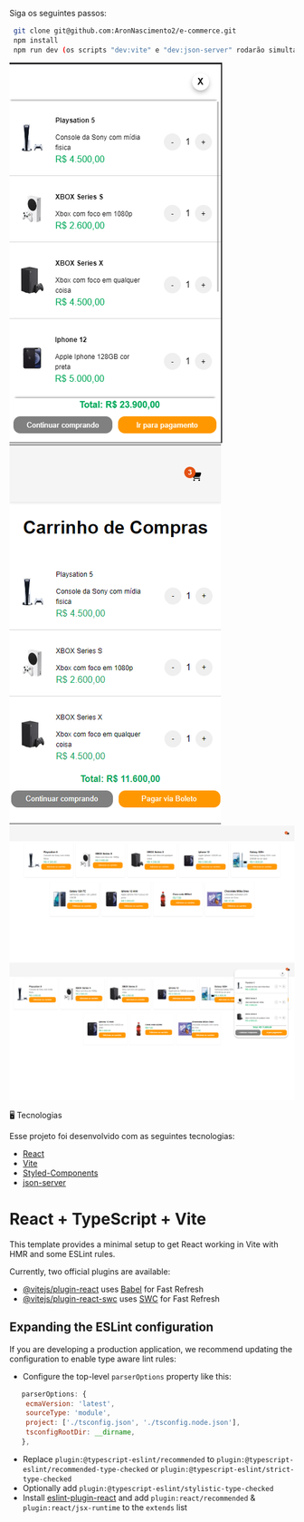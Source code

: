 Siga os seguintes passos:

```bash
 git clone git@github.com:AronNascimento2/e-commerce.git
 npm install
 npm run dev (os scripts "dev:vite" e "dev:json-server" rodarão simultaneamente )
```

![](https://github.com/AronNascimento2/e-commerce/blob/master/public/ecommerce-mobile1.png)
![](https://github.com/AronNascimento2/e-commerce/blob/master/public/ecommerce-mobile2.png)
![](https://github.com/AronNascimento2/e-commerce/blob/master/public/ecommerce-web.png)
![](https://github.com/AronNascimento2/e-commerce/blob/master/public/ecommerce-web1.png)

🖥️ Tecnologias

Esse projeto foi desenvolvido com as seguintes tecnologias:

- [React](https://reactjs.org)
- [Vite](https://vitejs.dev/)
- [Styled-Components](https://styled-components.com/)
- [json-server](https://www.fabricadecodigo.com/json-server/)

# React + TypeScript + Vite

This template provides a minimal setup to get React working in Vite with HMR and some ESLint rules.

Currently, two official plugins are available:

- [@vitejs/plugin-react](https://github.com/vitejs/vite-plugin-react/blob/main/packages/plugin-react/README.md) uses [Babel](https://babeljs.io/) for Fast Refresh
- [@vitejs/plugin-react-swc](https://github.com/vitejs/vite-plugin-react-swc) uses [SWC](https://swc.rs/) for Fast Refresh

## Expanding the ESLint configuration

If you are developing a production application, we recommend updating the configuration to enable type aware lint rules:

- Configure the top-level `parserOptions` property like this:

```js
   parserOptions: {
    ecmaVersion: 'latest',
    sourceType: 'module',
    project: ['./tsconfig.json', './tsconfig.node.json'],
    tsconfigRootDir: __dirname,
   },
```

- Replace `plugin:@typescript-eslint/recommended` to `plugin:@typescript-eslint/recommended-type-checked` or `plugin:@typescript-eslint/strict-type-checked`
- Optionally add `plugin:@typescript-eslint/stylistic-type-checked`
- Install [eslint-plugin-react](https://github.com/jsx-eslint/eslint-plugin-react) and add `plugin:react/recommended` & `plugin:react/jsx-runtime` to the `extends` list
